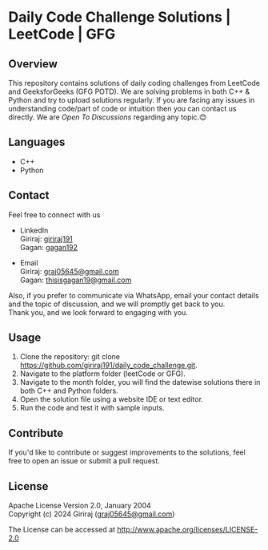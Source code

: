 # Daily Code Challenge Solutions | LeetCode | GFG

## Overview
This repository contains solutions of daily coding challenges from LeetCode and GeeksforGeeks (GFG POTD). We are solving problems in both C++ & Python and try to upload solutions regularly. If you are facing any issues in understanding code/part of code or intuition then you can contact us directly. We are *Open To Discussions* regarding any topic.😊  

## Languages
- C++
- Python

## Contact
Feel free to connect with us  

- LinkedIn  
Giriraj: [giriraj191](https://www.linkedin.com/in/giriraj191/)  
Gagan: [gagan192](https://www.linkedin.com/in/gagan192/)  

- Email  
Giriraj: graj05645@gmail.com  
Gagan: thisisgagan19@gmail.com  

Also, if you prefer to communicate via WhatsApp, email your contact details and the topic of discussion, and we will promptly get back to you.  
Thank you, and we look forward to engaging with you.

## Usage
1. Clone the repository: git clone https://github.com/giriraj191/daily_code_challenge.git.
1. Navigate to the platform folder (leetCode or GFG).
3. Navigate to the month folder, you will find the datewise solutions there in both C++ and Python folders.
4. Open the solution file using a website IDE or text editor.
5. Run the code and test it with sample inputs.

## Contribute
If you'd like to contribute or suggest improvements to the solutions, feel free to open an issue or submit a pull request.

## License
Apache License Version 2.0, January 2004  
Copyright (c) 2024 Giriraj (graj05645@gmail.com)  

The License can be accessed at http://www.apache.org/licenses/LICENSE-2.0  
